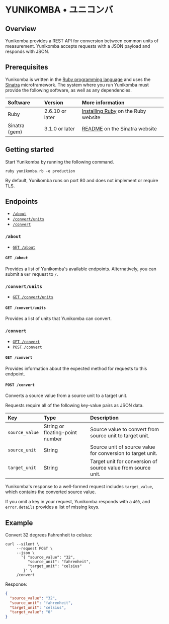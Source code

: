 # YUNIKOMBA • ユニコンバ

## Overview

Yunikomba provides a REST API for conversion between common units of measurement. Yunikomba accepts requests with a JSON payload and responds with JSON.

## Prerequisites

Yunikomba is written in the [Ruby programming language](https://ruby-lang.org/) and uses the [Sinatra](https://sinatrarb.com) microframework. The system where you run Yunikomba must provide the following software, as well as any dependencies.

| Software | Version | More information |
| :- | :- | :- |
| Ruby | 2.6.10 or later | [Installing Ruby](https://www.ruby-lang.org/en/documentation/installation/) on the Ruby website |
| Sinatra (gem) | 3.1.0 or later | [README](https://sinatrarb.com/intro.html) on the Sinatra website |

## Getting started

Start Yunikomba by running the following command.

```
ruby yunikomba.rb -e production
```

By default, Yunikomba runs on port 80 and does not implement or require TLS.

## Endpoints

- [`/about`](#about)
- [`/convert/units`](#convertunits)
- [`/convert`](#convert)

### `/about`

- [`GET /about`](#get-about)

#### `GET /about`

Provides a list of Yunikomba's available endpoints. Alternatively, you can submit a `GET` request to `/`.

### `/convert/units`

- [`GET /convert/units`](#get-convertunits)

#### `GET /convert/units`

Provides a list of units that Yunikomba can convert.

### `/convert`

- [`GET /convert`](#get-convert)
- [`POST /convert`](#post-convert)

#### `GET /convert`

Provides information about the expected method for requests to this endpoint.

#### `POST /convert`

Converts a source value from a source unit to a target unit.

Requests require all of the following key-value pairs as JSON data.

| Key | Type | Description |
| :- | :- | :- |
| `source_value` | String or floating-point number | Source value to convert from source unit to target unit. |
| `source_unit` | String | Source unit of source value for conversion to target unit. |
| `target_unit` | String | Target unit for conversion of source value from source unit. |

Yunikomba's response to a well-formed request includes `target_value`, which contains the converted source value.

If you omit a key in your request, Yunikomba responds with a `400`, and `error.details` provides a list of missing keys.

## Example

Convert 32 degrees Fahrenheit to celsius:

```shell
curl --silent \
     --request POST \
     --json \
       '{ "source_value": "32",
          "source_unit": "fahrenheit",
          "target_unit": "celsius"
        }' \
     /convert
```

Response:

```json
{
  "source_value": "32",
  "source_unit": "fahrenheit",
  "target_unit": "celsius",
  "target_value": "0"
}
```
